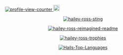 <p align="left"><a href="https://u.hails.cc/Links"><img src="https://komarev.com/ghpvc/?username=hailey-ross&label=Profile%20views&color=ff6e96&style=plastic" alt="profile-view-counter" /> <img src="http://assets.hails.cc/i/dev-sphere96x96.png" alt="Dev-Sphere" style="width:20px;height:20px;"/></a></p>
<p align="center"><a href="https://u.hails.cc/Links"><img src="https://assets.hails.cc/i/hailey-sting.gif" alt="hailey-ross-sting" /></a></p>
<!-- <p align="center"><a href="https://u.hails.cc/Links"><img src="https://github-readme-stats.vercel.app/api?username=hailey-ross&count_private=true&show_icons=true&theme=dracula&include_all_commits=true" alt="hailey-ross" /></a></p>
<p align="center"><a href="https://u.hails.cc/Links"><img src="https://github-readme-streak-stats.herokuapp.com/?user=hailey-ross&theme=tokyonight" alt="mystreak"/></a></p>  -->
<p align="center"><a href="https://u.hails.cc/Links"><img src="https://myreadme.vercel.app/api/embed/hailey-ross?panels=userstatistics,toprepositories,toplanguages,commitgraph" alt="hailey-ross-reimagined-readme" /></a></p>
<p align="center"><a href="https://u.hails.cc/Links"><img src="https://github-profile-trophy.vercel.app/?username=hailey-ross&theme=dracula" alt="hailey-ross-trophies" /></a></p>
<p align="center"><a href="https://u.hails.cc/Links"><img src="https://github-readme-stats.vercel.app/api/top-langs?username=hailey-ross&show_icons=true&locale=en&layout=compact&theme=chartreuse-dark" alt="Hails-Top-Languages" /></a></p>
